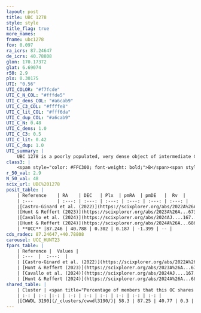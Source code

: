 ```yaml
---
layout: post
title: UBC 1278
style: style
title_flag: true
more_names: 
fname: ubc1278
fov: 0.097
ra_icrs: 87.24647
de_icrs: 40.78808
glon: 170.17372
glat: 6.69074
r50: 2.9
plx: 0.30175
UTI: "0.56"
UTI_COLOR: "#f7fcde"
UTI_C_N_COL: "#fffde5"
UTI_C_dens_COL: "#a6cab9"
UTI_C_C3_COL: "#ffffe8"
UTI_C_lit_COL: "#fff6da"
UTI_C_dup_COL: "#a6cab9"
UTI_C_N: 0.48
UTI_C_dens: 1.0
UTI_C_C3: 0.5
UTI_C_lit: 0.42
UTI_C_dup: 1.0
UTI_summary: |
    UBC 1278 is a poorly populated, very dense object of intermediate C3 quality. It was recently reported in the literature. This object shares a significant percentage of members with a later reported entry.
class3: |
    <span style="color: #FFC300; font-weight: bold;">B</span><span style="color: #FFC300; font-weight: bold;">B</span>
r_50_val: 2.9
N_50_val: 48
scix_url: UBC%201278
posit_table: |
    | Reference    | RA    | DEC   | Plx  | pmRA  | pmDE   |  Rv  |
    | :---         | :---: | :---: | :---: | :---: | :---: | :---: |
    |[Castro-Ginard et al. (2022)](https://scixplorer.org/abs/2022A%26A...661A.118C) | 87.26 | 40.77 | 0.31 | 0.17 | -1.42 | -- |
    |[Hunt & Reffert (2023)](https://scixplorer.org/abs/2023A%26A...673A.114H) | 87.243 | 40.783 | 0.282 | 0.243 | -1.395 | -- |
    |[Cavallo et al. (2024)](https://scixplorer.org/abs/2024AJ....167...12C) | 87.26 | 40.767 | 0.286 | -- | -- | -- |
    |[Hunt & Reffert (2024)](https://scixplorer.org/abs/2024A%26A...686A..42H) | 87.243 | 40.783 | 0.282 | 0.243 | -1.395 | -- |
    | **UCC** |87.246 | 40.788 | 0.302 | 0.187 | -1.399 | -- | 
cds_radec: 87.24647,+40.78808
carousel: UCC_HUNT23
fpars_table: |
    | Reference |  Values |
    | :---  |  :---:  |
    | [Castro-Ginard et al. (2022)](https://scixplorer.org/abs/2022A%26A...661A.118C) | `AV=0.604, Dist=3537, logAge=8.355` |
    | [Hunt & Reffert (2023)](https://scixplorer.org/abs/2023A%26A...673A.114H) | `AV50=0.793, diffAV50=1.059, MOD50=12.353, logAge50=8.327` |
    | [Cavallo et al. (2024)](https://scixplorer.org/abs/2024AJ....167...12C) | `AV50=1.22, dMod50=11.85, logAge50=8.33, [Fe/H]50=-0.69` |
    | [Hunt & Reffert (2024)](https://scixplorer.org/abs/2024A%26A...686A..42H) | `MassJ=233.666` |
shared_table: |
    | Cluster | <span title="Percentage of members that this OC shares with the ones listed">%</span>   | RA   | DEC   | Plx   | pmRA  | pmDE  | Rv | UTI |
    | :-: | :-: |:-: | :-: | :-: | :-: | :-: | :-: | :-: |
    |[CWWDL 3190](/_clusters/cwwdl3190/)| 58.3 | 87.25 | 40.77 | 0.3 | 0.18 | -1.4 | -- |0.0 |
---
```

